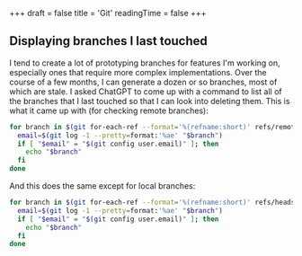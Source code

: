 +++
draft = false
title = 'Git'
readingTime = false
+++

## Displaying branches I last touched

I tend to create a lot of prototyping branches for features I'm working on, especially ones that require more complex implementations. Over the course of a few months, I can generate a dozen or so branches, most of which are stale. I asked ChatGPT to come up with a command to list all of the branches that I last touched so that I can look into deleting them. This is what it came up with (for checking remote branches):

```bash
for branch in $(git for-each-ref --format='%(refname:short)' refs/remotes/); do
  email=$(git log -1 --pretty=format:'%ae' "$branch")
  if [ "$email" = "$(git config user.email)" ]; then
    echo "$branch"
  fi
done
```

And this does the same except for local branches:
```bash
for branch in $(git for-each-ref --format='%(refname:short)' refs/heads/); do
  email=$(git log -1 --pretty=format:'%ae' "$branch")
  if [ "$email" = "$(git config user.email)" ]; then
    echo "$branch"
  fi
done
```
